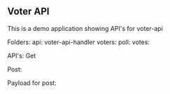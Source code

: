 ## Voter API

This is a demo application showing API's for voter-api


Folders:
    api:    voter-api-handler
    voters:
    poll:
    votes:

API's:
   Get


   Post:




Payload for post:

